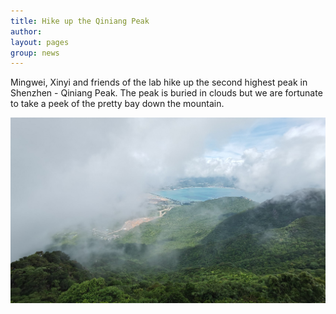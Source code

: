 ```yaml
---
title: Hike up the Qiniang Peak
author:
layout: pages
group: news
---
```


Mingwei, Xinyi and friends of the lab hike up the second highest peak in Shenzhen - Qiniang Peak. The peak is buried in clouds but we are fortunate to take a peek of the pretty bay down the mountain.


<span class="image fit"><img src="/images/Qiniang2.jpg"   alt="Qiniang2"     class="img-responsive"></span>
